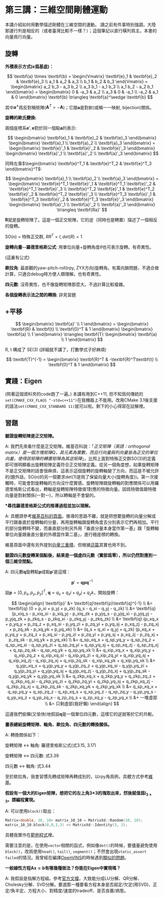 # 第三講：三維空間剛體運動

本講介紹如何用數學描述剛體在三維空間的運動。
讀之前有件事特別強調，大陸那邊行列是相反的（或者臺灣比較不一樣？）；這個筆記以直行橫列爲主。本書的向量爲行向量。

## 旋轉

**外積表示方式($\textbf{e}$爲基底)：**

$$
\textbf{a} \times \textbf{b} =
\begin{Vmatrix}
\textbf{e}_1 & \textbf{e}_2 & \textbf{e}_3 \\
a_1 & a_2 & a_3 \\
b_1 & b_2 & b_3
\end{Vmatrix} =
\begin{bmatrix}
a_2 b_3 - a_3 b_2 \\
a_3 b_1 - a_1 b_3 \\
a_1 b_2 - a_2 b_1
\end{bmatrix} =
\begin{bmatrix}
0 & -a_3 & a_2 \\
a_3 & 0 & -a_1 \\
-a_2 & a_1 & 0
\end{bmatrix} \textbf{b} \triangleq
\textbf{a}^\wedge \textbf{b}
$$

其中$\textbf{a}^\wedge$爲反對稱矩陣($\textbf{A}^T = -\textbf{A}$)；它跟$\textbf{a}$是對射(或稱一一映射, bijection)關係。

**旋轉的歐氏變換:**

兩個座標系$\textbf{e}', \textbf{e}$對於同一個點$\textbf{a}$的表示:

$$
\begin{bmatrix} \textbf{e}_1 & \textbf{e}_2 & \textbf{e}_3 \end{bmatrix}
\begin{bmatrix}
\textbf{a}_1 \\
\textbf{a}_2 \\
\textbf{a}_3
\end{bmatrix} = 
\begin{bmatrix} \textbf{e}'_1 & \textbf{e}'_2 & \textbf{e}'_3 \end{bmatrix}
\begin{bmatrix}
\textbf{a}'_1 \\
\textbf{a}'_2 \\
\textbf{a}'_3
\end{bmatrix}
$$

同時左乘$\begin{bmatrix} \textbf{e}^T_1 & \textbf{e}^T_2 & \textbf{e}^T_3 \end{bmatrix}^T$:

$$
\begin{bmatrix}
\textbf{a}_1 \\
\textbf{a}_2 \\
\textbf{a}_3
\end{bmatrix} = 
\begin{bmatrix}
\textbf{e}^T_1 \textbf{e}'_1 & \textbf{e}^T_1 \textbf{e}'_2 & \textbf{e}^T_1 \textbf{e}'_3 \\
\textbf{e}^T_2 \textbf{e}'_1 & \textbf{e}^T_2 \textbf{e}'_2 & \textbf{e}^T_2 \textbf{e}'_3 \\
\textbf{e}^T_3 \textbf{e}'_1 & \textbf{e}^T_3 \textbf{e}'_2 & \textbf{e}^T_3 \textbf{e}'_3
\end{bmatrix}
\begin{bmatrix}
\textbf{a}'_1 \\
\textbf{a}'_2 \\
\textbf{a}'_3
\end{bmatrix} \triangleq
\textbf{Ra}'
$$

$\textbf{R}$就是旋轉矩陣了。這是一個正交矩陣，它的逆（同時也是轉置）描述了一個相反的旋轉。

SO(n) = 特殊正交群, $RR^T = I, det(R) = 1$

**旋轉向量--羅德里格斯公式**: 用單位向量+旋轉角度$\theta$也可表示旋轉。有奇異性。

(這裏有公式)

**歐拉角**: 最直觀的yaw-pitch-roll(rpy, ZYX方向)旋轉角。有萬向鎖問題，不適合做計算，只適合debug時方便人類理解。也有奇異性。

**四元數**: 沒奇異性，也不像旋轉矩陣那麼大。不過計算比較複雜。

**各個旋轉表示法之間的轉換**: 詳見習題

## +平移

$$
\begin{bmatrix}
\textbf{a}' \\
1
\end{bmatrix} =
\begin{bmatrix}
\textbf{R} & \textbf{t} \\
\textbf{0}^T & 1
\end{bmatrix}
\begin{bmatrix}
\textbf{a} \\
1
\end{bmatrix} \triangleq
\textbf{T}
\begin{bmatrix}
\textbf{a} \\
1
\end{bmatrix}
$$

R, t 構成了 SE(3) (詳細就不講了，打數學式子好麻煩)

$$
\textbf{T}^{-1} =
\begin{bmatrix}
\textbf{R}^T & -\textbf{R}^T\textbf{t} \\
\textbf{0}^T & 1
\end{bmatrix}
$$

## 實踐：Eigen

(照著這個資料夾的code跑了一遍。)
本講有用到C++11, 但不知爲何傳統的`set(CMAKE_CXX_FLAGS "-std=c++11")`在我機器上不能用。改用CMake 3.1後支援的語法`set(CMAKE_CXX_STANDARD 11)`就可以啦。剩下的小心得寫在註解裡。

## 習題

**驗證旋轉矩陣是正交矩陣。**

A: 我們先來看什麼是正交矩陣。維基百科說：「_正交矩陣（英語：orthogonal matrix）是一個方塊矩陣_$Q$_，其元素為實數，而且行向量與列向量皆為正交的單位向量，使得該矩陣的轉置矩陣為其逆矩陣_」，比照上面對特殊正交群SO(3)的定義即可很明顯看出旋轉矩陣定義符合正交矩陣定義。從另一個角度想，如果旋轉矩陣不是正交矩陣的話會很麻煩，這表示這個旋轉的旋轉軸變了方向，而這是不被允許的(題外話，SO(n)的另一個要求det(1)是爲了保留向量大小(旋轉角度))。第一次接觸時，可能會對旋轉軸的方向沒什麼實感。旋轉矩陣跟旋轉軸的對應關係可以用羅德里格斯公式看出，轉軸是旋轉矩陣特徵值1對應的特徵向量。因爲特徵值跟特徵向量是對射關係(一對一)，所以轉軸是不會變的。

**\*尋找羅德里格斯公式的推導過程並加以理解。**

A: 具體請參考[維基百科的頁面](https://en.wikipedia.org/wiki/Rodrigues%27_rotation_formula)。推導的思路不難，就是把想要旋轉的向量分解成平行跟垂直於旋轉軸的分量，再用旋轉軸跟旋轉角度去分別表示它們再相加。平行的部分旋轉時不變，而垂直部分則另外用「垂直分量本身當作第一基」跟「旋轉軸單位向量跟垂直分量的外積當作第二基」，進行極座標的轉換。

維基頁面中還有另外提到[向量三重積](https://en.wikipedia.org/wiki/Triple_product#Vector_triple_product)，但根據[這篇](https://hackmd.io/@RintarouTW/Rodrigues%E2%80%99_Rotation_Formula)其實也用不到。

**驗證四元數旋轉某個點後，結果是一個虛四元數（實部爲零），所以仍然對應到一個三維空間點。**

A: 四元數$\textbf{q}$旋轉點$\textbf{p}$成點$\textbf{p}'$是這樣：

$$
\textbf{p}' = \textbf{q}\textbf{p}\textbf{q}^{-1}
$$

設$\textbf{p} = [0,p_x,p_y,p_z]^T$, $\textbf{q} = q_s + q_xi + q_yj + q_zk$，開始旋轉：

$$
\begin{align}
\textbf{p}' &= \textbf{q}\textbf{p}\textbf{q}^{-1} \\
&= \textbf{q} (0 + p_xi + p_yj + p_zk) (q_s - q_xi - q_yj - q_zk) \\
&= \textbf{q} (p_xiq_s - p_xiq_xi - p_xiq_yj - p_xiq_zk
             + p_yjq_s - p_yjq_xi - p_yjq_yj - p_yjq_zk
             + p_zkq_s - p_zkq_xi - p_zkq_yj - p_zkq_zk) \\
&= \textbf{q} (p_xq_x  + p_yq_y  + p_zq_z
             + p_xq_si - p_yq_zi + p_zq_yi
             + p_yq_sj + p_xq_zj - p_zq_xj
             + p_zq_sk - p_xq_yk + p_yq_xk) \\
&= (q_s + q_xi + q_yj + q_zk) (p_xq_x  + p_yq_y  + p_zq_z
                             + p_xq_si - p_yq_zi + p_zq_yi
                             + p_yq_sj + p_xq_zj - p_zq_xj
                             + p_zq_sk - p_xq_yk + p_yq_xk) \\
&= q_sp_xq_x  + q_sp_yq_y  + q_sp_zq_z + q_sp_xq_si - q_sp_yq_zi + q_sp_zq_yi + q_sp_yq_sj + q_sp_xq_zj - q_sp_zq_xj + q_sp_zq_sk - q_sp_xq_yk + q_sp_yq_xk \\
 &+ q_xip_xq_x  + q_xip_yq_y  + q_xip_zq_z + q_xip_xq_si - q_xip_yq_zi + q_xip_zq_yi + q_xip_yq_sj + q_xip_xq_zj - q_xip_zq_xj + q_xip_zq_sk - q_xip_xq_yk + q_xip_yq_xk \\
 &+ q_yjp_xq_x  + q_yjp_yq_y  + q_yjp_zq_z + q_yjp_xq_si - q_yjp_yq_zi + q_yjp_zq_yi + q_yjp_yq_sj + q_yjp_xq_zj - q_yjp_zq_xj + q_yjp_zq_sk - q_yjp_xq_yk + q_yjp_yq_xk \\
 &+ q_zkp_xq_x  + q_zkp_yq_y  + q_zkp_zq_z + q_zkp_xq_si - q_zkp_yq_zi + q_zkp_zq_yi + q_zkp_yq_sj + q_zkp_xq_zj - q_zkp_zq_xj + q_zkp_zq_sk - q_zkp_xq_yk + q_zkp_yq_xk \\
&= q_sp_xq_x + q_sp_yq_y + q_sp_zq_z - q_xp_xq_s + q_xp_yq_z - q_xp_zq_y - q_yp_yq_s - q_yp_xq_z + q_yp_zq_x - q_zp_zq_s + q_zp_xq_y - q_zp_yq_x \\
 &+ 一堆虛部 \\
&= 只剩虛部(我好懶)
\end{align}
$$

這邊我們偷懶(又愉快)地假設$\textbf{q}$是一個單位四元數，這樣它的逆就等於它的共軛。

**畫表總結旋轉矩陣、軸角、歐拉角、四元數的轉換關係。**

A: 轉換關係如下：

旋轉矩陣 <-> 軸角: 羅德里格斯公式(式3.15, 3.17)

旋轉矩陣 <-> 四元數: 式3.39

四元數 <-> 軸角: 式3.44

至於歐拉角，我會習慣先轉成矩陣再轉成別的，以rpy角爲例，具體方式參考[維基](https://zh.wikipedia.org/zh-tw/%E6%97%8B%E8%BD%AC%E7%9F%A9%E9%98%B5#%E4%B8%89%E7%BB%B4%E7%A9%BA%E9%97%B4)。

**假設有一個大的Eigen矩陣，想把它的左上角3$\times$3的塊取出來，然後賦值爲$\textbf{I}_{3\times3}$。請編程實現。**

A: 可以使用`block()`取出：

```cpp
Matrix<double, 10, 10> matrix_10_10 = MatrixXd::Random(10, 10);
matrix_10_10.block(0,0,3,3) << MatrixXd::Identity(3, 3);
```

具體我實作在[範例程式](./useEigen/eigenMatrix.cpp)裡。

需要注意的是，在使用`vector`相關的函式，例如像`dot()`的時候，要儘量避免使用`block()`，改爲使用`head()`, `tail()`, `segment()`；不然會出現`static_assert failed`的情況。我曾經在編譯[OpenVINS](https://github.com/rpng/open_vins)的時候遇到[類似的問題](https://github.com/rpng/open_vins/commit/c89f14f143e2058e9201025453b9dd07b443a49d)。

**一般線性方程$\textbf{Ax}=\textbf{b}$有哪幾種做法？你能在Eigen中實現嗎？**

A: 我假設是指解方程組。參考[官方文檔](https://eigen.tuxfamily.org/dox/group__TutorialLinearAlgebra.html)，大致能分成LU分解、QR分解、Cholesky分解、SVD分解。要選那一種要看方程本身是否超定/欠定(用SVD)、正定/負半定、方程大小、對精度/速度的tradeoff、是否良置/病態。
